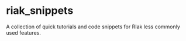 # riak_snippets
A collection of quick tutorials and code snippets for RIak less commonly used features.
